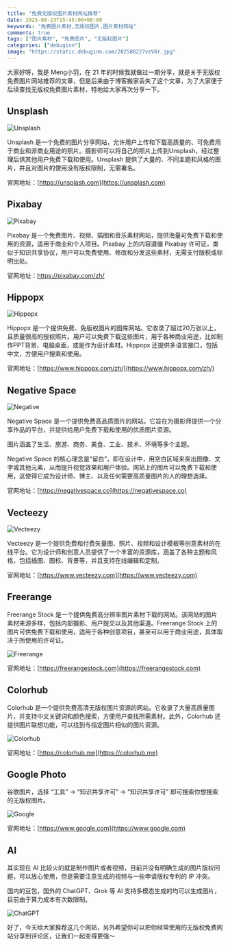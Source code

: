 ```yaml
---
title: "免费无版权图片素材网站推荐"
date: 2025-08-23T15:45:00+08:00
keywords: "免费图片素材,无版权图片,图片素材网站"
comments: true
tags: ["图片素材", "免费图片", "无版权图片"]
categories: ["debuginn"]
image: "https://static.debuginn.com/202508227vzV8r.jpg"
---
```


大家好呀，我是 Meng小羽，在 21 年的时候我就做过一期分享，就是关于无版权免费图片网站推荐的文章，但是后来由于博客搬家丢失了这个文章，为了大家便于后续查找无版权免费图片素材，特地给大家再次分享一下。

## Unsplash

![Unsplash](https://static.debuginn.com/20250814XRv15X.jpg)

Unsplash 是一个免费的图片分享网站，允许用户上传和下载高质量的、可免费用于商业和非商业用途的照片。摄影师可以将自己的照片上传到Unsplash，经过整理后供其他用户免费下载和使用。Unsplash 提供了大量的、不同主题和风格的图片，并且对图片的使用没有版权限制，无需署名。

官网地址：[https://unsplash.com](https://unsplash.com)


## Pixabay

![Pixabay](https://static.debuginn.com/20250814spb8tV.jpg)

Pixabay 是一个免费图片、视频、插图和音乐素材网站，提供海量可免费下载和使用的资源，适用于商业和个人项目。Pixabay 上的内容遵循 Pixabay 许可证，类似于知识共享协议，用户可以免费使用、修改和分发这些素材，无需支付版税或标明出处。

官网地址：https://pixabay.com/zh/



## Hippopx

![Hippopx](https://static.debuginn.com/20250814c8wVIM.jpg)

Hippopx 是一个提供免费、免版权图片的图库网站。它收录了超过20万张以上，且质量很高的授权照片。用户可以免费下载这些图片，用于各种商业用途，比如制作PPT背景、电脑桌面，或是作为设计素材。Hippopx 还提供多语言接口，包括中文，方便用户搜索和使用。

官网地址：[https://www.hippopx.com/zh/](https://www.hippopx.com/zh/)


## Negative Space

![Negative](https://static.debuginn.com/20250814VyKs8b.jpg)

Negative Space 是一个提供免费高品质图片的网站。它旨在为摄影师提供一个分享作品的平台，并提供给用户免费下载和使用的优质图片资源。

图片涵盖了生活、旅游、商务、美食、工业、技术、环境等多个主题。

Negative Space 的核心理念是“留白”，即在设计中，用空白区域来突出图像、文字或其他元素，从而提升视觉效果和用户体验。网站上的图片可以免费下载和使用，这使得它成为设计师、博主、以及任何需要高质量图片的人的理想选择。

官网地址：[https://negativespace.co](https://negativespace.co)


## Vecteezy

![Vecteezy](https://static.debuginn.com/20250814uMrGOP.jpg)

Vecteezy 是一个提供免费和付费矢量图、照片、视频和设计模板等创意素材的在线平台。它为设计师和创意人员提供了一个丰富的资源库，涵盖了各种主题和风格，包括插图、图标、背景等，并且支持在线编辑和定制。

官网地址：[https://www.vecteezy.com](https://www.vecteezy.com)


## Freerange

Freerange Stock 是一个提供免费高分辨率图片素材下载的网站。该网站的图片素材来源多样，包括内部摄影、用户提交以及其他渠道。Freerange Stock 上的图片可供免费下载和使用，适用于各种创意项目，甚至可以用于商业用途，具体取决于所使用的许可证。

![Freerange](https://static.debuginn.com/20250814VNngkP.jpg)

官网地址：[https://freerangestock.com](https://freerangestock.com)


## Colorhub

Colorhub 是一个提供免费高清无版权图片资源的网站。它收录了大量高质量图片，并支持中文关键词和颜色搜索，方便用户查找所需素材。此外，Colorhub 还提供图片联想功能，可以找到与指定图片相似的图片资源。﻿

![Colorhub](https://static.debuginn.com/20250814CJuBol.jpg)

官网地址：[https://colorhub.me](https://colorhub.me)


## Google Photo

谷歌图片，选择 “工具” -> “知识共享许可” -> “知识共享许可” 即可搜索你想搜索的无版权图片。

![Google](https://static.debuginn.com/20250814ICfA1v.jpg)

官网地址：[https://www.google.com](https://www.google.com)


## AI

其实现在 AI 比较火的就是制作图片或者视频，目前并没有明确生成的图片版权问题，可以放心使用，但是需要注意生成的视频与一些申请版权专利的 IP 冲突。

国内的豆包，国外的 ChatGPT、Grok 等 AI 支持多模态生成的均可以生成图片，目前由于算力成本有次数限制。

![ChatGPT](https://static.debuginn.com/20250814kX78Yx.jpg)

好了，今天给大家推荐这几个网站，另外希望你可以把你经常使用的无版权免费网站分享到评论区，让我们一起变得更强～